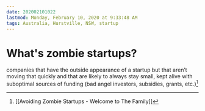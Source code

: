 ```yaml
---
date: 202002101022
lastmod: Monday, February 10, 2020 at 9:33:48 AM
tags: Australia, Hurstville, NSW, startup
---
```

# What's zombie startups?

companies that have the outside appearance of a startup but that aren’t moving that quickly and that are likely to always stay small, kept alive with suboptimal sources of funding (bad angel investors, subsidies, grants, etc.)[^1]

[^1]: [[Avoiding Zombie Startups - Welcome to The Family]]